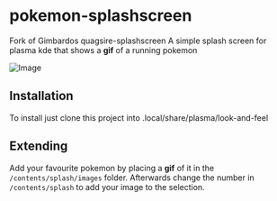 # pokemon-splashscreen
Fork of Gimbardos quagsire-splashscreen
A simple splash screen for plasma kde that shows a **gif** of a running pokemon

![Image](contents/previews/splash.png)

## Installation

To install just clone this project into .local/share/plasma/look-and-feel

## Extending

Add your favourite pokemon by placing a **gif** of it in the `/contents/splash/images` folder. Afterwards change the number in `/contents/splash` to add your image to the selection.
